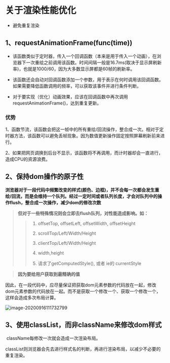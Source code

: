 # 关于渲染性能优化

* 避免重复渲染

## 1、requestAnimationFrame(func(time))

* ​	该函数类似于定时器，传入一个回调函数（本来是用于传入一个动画），在浏览器下一次重绘之前调用该函数。时间间隔一般是16.7ms(取决于显示屏刷新率)，也就是1000/60，因为大多数显示屏都是60帧的刷新率。

* ​    该函数还会自动对回调函数添加一个参数，用于表示在何时调用该回调函数。如果需要降低函数调用的频率，可以获取该事件并进行条件判断。

* ​    对于要实现（优化）动画效果，应该在回调函数中再次调用requestAnimationFrame()，达到重复更新。

### 优势

1、函数节流，该函数会把这一帧中的所有重绘/回流操作，整合成一次。相对于定时器方法，该函数可以避免丢帧现象。因为数值更新操作固定按照屏幕刷新前来进行。

2、如果把网页调换到后台不显示，该函数将不再调用，而计时器却会一直进行，造成CPU的资源浪费。

## 2、保持dom操作的原子性

​		**浏览器对于一段代码中频繁改变的样式(颜色、边框)，并不会每一次都会发生重绘/回流，而是会维持一个队列。经过一定时间或者队列长度，才会对队列中的操作flush，整合成一次操作，减少dom的修改次数**

> ​	**但对于一些特殊情况则会立即去flush队列，对性能造成影响。如：**
>
> > 1. offsetTop, offsetLeft, offsetWidth, offsetHeight
> >
> > 2. scrollTop/Left/Width/Height
> > 3. clientTop/Left/Width/Height
> > 4. width,height
> > 5. 请求了getComputedStyle(), 或者 ie的 currentStyle

> **因为要给用户获取到最精确的值**

​	因此，在一段代码中，应尽量保证把获取dom元素参数的代码放在一起，修改dom元素参数的代码放在一起。而不是获取一个修改一个、获取一个修改一个，这样会造成多次布局计算。

![image-20200916111732799](C:\Users\pc\AppData\Roaming\Typora\typora-user-images\image-20200916111732799.png)

## 3、使用classList，而非className来修改dom样式

​	className每修改一次就会造成一次渲染布局。

​	classList则浏览器会先去进行样式名的判断，再进行渲染布局，以减少不必要的重复渲染。

